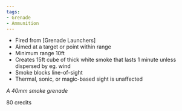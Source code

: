 ```yaml
---
tags:
- Grenade
- Ammunition
---
```

- Fired from [Grenade Launchers]
- Aimed at a target or point within range
- Minimum range 10ft
- Creates 15ft cube of thick white smoke that lasts 1 minute unless dispersed by eg. wind
- Smoke blocks line-of-sight
- Thermal, sonic, or magic-based sight is unaffected 

*A 40mm smoke grenade*

80 credits
